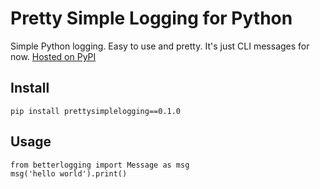 # Pretty Simple Logging for Python

Simple Python logging. Easy to use and pretty.
It's just CLI messages for now.
[Hosted on PyPI](https://pypi.org/project/prettysimplelogging/0.1.0/)

## Install
```
pip install prettysimplelogging==0.1.0
```

## Usage
```
from betterlogging import Message as msg
msg('hello world').print()
```
